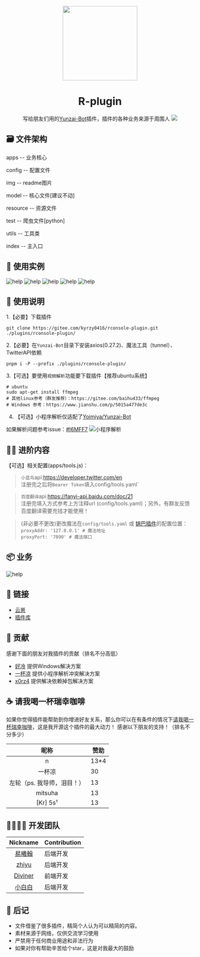 <p align="center">
  <a href="https://gitee.com/kyrzy0416/rconsole-plugin">
    <img width="200" src="./img/logo.png">
  </a>
</p>

<div align="center">
    <h1>R-plugin</h1>
    写给朋友们用的<a href="https://gitee.com/Le-niao/Yunzai-Bot" target="_blank">Yunzai-Bot</a>插件，插件的各种业务来源于周围人
<img src="https://cdn.jsdelivr.net/gh/xianxincoder/xianxincoder/assets/github-contribution-grid-snake.svg">
</div>

## 🗃️ 文件架构
apps -- 业务核心

config -- 配置文件

img -- readme图片

model -- 核心文件[建议不动]

resource -- 资源文件

test -- 爬虫文件[python]

utils -- 工具类

index -- 主入口

## 🧏 ‍使用实例
![help](./img/example.png)
![help](./img/example2.png)
![help](./img/example3.png)
![help](./img/example4.png)
![help](./img/example5.png)

## 📔 使用说明

1.【必要】下载插件
```shell
git clone https://gitee.com/kyrzy0416/rconsole-plugin.git ./plugins/rconsole-plugin/
``````

2.【必要】在`Yunzai-Bot`目录下安装axios(0.27.2)、魔法工具（tunnel）、TwitterAPI依赖


```shell
pnpm i -P --prefix ./plugins/rconsole-plugin/
```


3.【可选】要使用`视频解析`功能要下载插件【推荐ubuntu系统】
```shell
# ubuntu
sudo apt-get install ffmpeg
# 其他linux参考（群友推荐）：https://gitee.com/baihu433/ffmpeg
# Windows 参考：https://www.jianshu.com/p/5015a477de3c
````
4. 【可选】小程序解析仅适配了[Yoimiya/Yunzai-Bot](https://gitee.com/yoimiya-kokomi/Yunzai-Bot)

如果解析问题参考issue：[#I6MFF7](https://gitee.com/kyrzy0416/rconsole-plugin/issues/I6MFF7)
![小程序解析](./img/example6.png)

## 🧑‍🌾 进阶内容
【可选】相关配置(apps/tools.js)：
> `小蓝鸟`api:https://developer.twitter.com/en  
注册完之后将`Bearer Token`填入config/tools.yaml`

> `百度翻译`api:https://fanyi-api.baidu.com/doc/21  
注册完填入方式参考上方注释url (config/tools.yaml)；另外，有群友反馈百度翻译需要充钱才能使用！

> (非必要不更改)更改魔法在`config/tools.yaml` 或 [锅巴插件](https://gitee.com/guoba-yunzai/guoba-plugin)的配置位置：  
`proxyAddr: '127.0.0.1' # 魔法地址`  
`proxyPort: '7890' # 魔法端口`
## 📦 业务
![help](./img/help.jpg)

## 🔗 链接

- [云崽](https://gitee.com/yoimiya-kokomi/Yunzai-Bot)
- [插件库](https://gitee.com/Hikari666/Yunzai-Bot-plugins-index)

## 🙏 贡献
感谢下面的朋友对我插件的贡献（排名不分高低）
* [好冷](https://gitee.com/hetangx) 提供Windows解决方案
* [一杯凉](https://gitee.com/yibeiliang) 提供小程序解析冲突解决方案
* [x0rz4](https://gitee.com/x0rz4) 提供解决依赖掉包解决方案

##  ☕ 请我喝一杯瑞幸咖啡
如果你觉得插件能帮助到你增进好友关系，那么你可以在有条件的情况下[请我喝一杯瑞幸咖啡](https://afdian.net/a/zhiyu1998)，这是我开源这个插件的最大动力！
感谢以下朋友的支持！（排名不分多少）

|       昵称        | 赞助   |
|:---------------:|------|
|       n        | 13*4 |
|       一杯凉       | 30   |
| 左轮（ps. 我导师，泪目！） | 13   |
|     mitsuha     | 13   |
|    [Kr] 5s¹     | 13   |

##  👩‍👩‍👧‍👧 开发团队
| Nickname                                                     | Contribution |
| :----------------------------------------------------------: |--------------|
|[易曦翰](https://gitee.com/yixihan) | 后端开发         |
|[zhiyu](https://gitee.com/kyrzy0416) | 后端开发         |
|[Diviner](https://gitee.com/divinerJJ) | 前端开发         |
|[小白白](https://gitee.com/little_White01) | 后端开发         |

## 🚀 后记
* 文件借鉴了很多插件，精简个人认为可以精简的内容。 
* 素材来源于网络，仅供交流学习使用 
* 严禁用于任何商业用途和非法行为 
* 如果对你有帮助辛苦给个star，这是对我最大的鼓励